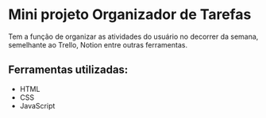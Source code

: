 # Mini projeto Organizador de Tarefas
Tem a função de organizar as atividades do usuário no decorrer da semana, semelhante ao Trello, Notion entre outras ferramentas.

## Ferramentas utilizadas:
- HTML
- CSS
- JavaScript
